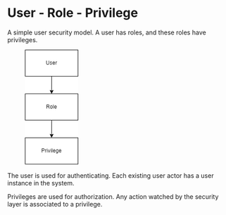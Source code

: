 # User - Role - Privilege

A simple user security model. A user has roles, and these roles have privileges.

<figure><img src="../../.gitbook/assets/user_role_privilege.drawio.png" alt=""><figcaption></figcaption></figure>

The user is used for authenticating. Each existing user actor has a user instance in the system.

Privileges are used for authorization. Any action watched by the security layer is associated to a privilege.
